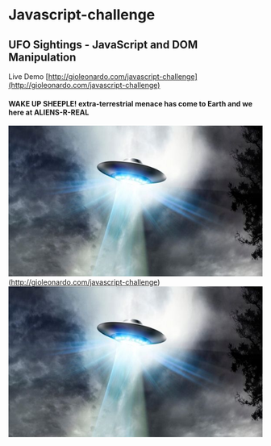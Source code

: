 # Javascript-challenge

## UFO Sightings - JavaScript and DOM Manipulation

Live Demo [http://gioleonardo.com/javascript-challenge](http://gioleonardo.com/javascript-challenge)

#### WAKE UP SHEEPLE! extra-terrestrial menace has come to Earth and we here at ALIENS-R-REAL
![JPG](/static/images/ufo-2589983.jpg)(http://gioleonardo.com/javascript-challenge)
[<img src="/static/images/ufo-2589983.jpg">](http://gioleonardo.com/javascript-challenge)
